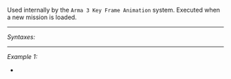 Used internally by the `Arma 3 Key Frame Animation` system. Executed when a new mission is loaded.


---
*Syntaxes:*



---
*Example 1:*

-